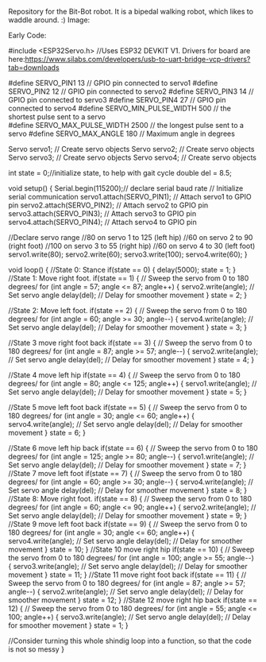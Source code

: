 Repository for the Bit-Bot robot. It is a bipedal walking robot, which likes to waddle around. :)
Image:

Early Code:

#include <ESP32Servo.h>
//Uses ESP32 DEVKIT V1. Drivers for board are here:https://www.silabs.com/developers/usb-to-uart-bridge-vcp-drivers?tab=downloads

#define SERVO_PIN1 13 // GPIO pin connected to servo1
#define SERVO_PIN2 12 // GPIO pin connected to servo2
#define SERVO_PIN3 14 // GPIO pin connected to servo3
#define SERVO_PIN4 27 // GPIO pin connected to servo4
#define SERVO_MIN_PULSE_WIDTH       500     // the shortest pulse sent to a servo  
#define SERVO_MAX_PULSE_WIDTH      2500     // the longest pulse sent to a servo 
#define SERVO_MAX_ANGLE 180 // Maximum angle in degrees

Servo servo1; // Create servo objects
Servo servo2; // Create servo objects
Servo servo3; // Create servo objects
Servo servo4; // Create servo objects

int state = 0;//initialize state, to help with gait cycle
double del = 8.5;

void setup() {
  Serial.begin(115200);// declare serial baud rate // Initialize serial communication
  servo1.attach(SERVO_PIN1); // Attach servo1 to GPIO pin
  servo2.attach(SERVO_PIN2); // Attach servo2 to GPIO pin
  servo3.attach(SERVO_PIN3); // Attach servo3 to GPIO pin
  servo4.attach(SERVO_PIN4); // Attach servo4 to GPIO pin

  //Declare servo range
//80 on servo 1 to 125 (left hip)
//60 on servo 2 to 90 (right foot)
//100 on servo 3 to 55 (right hip)
//60 on servo 4 to 30 (left foot)
  servo1.write(80);
  servo2.write(60);
  servo3.write(100);
  servo4.write(60);
}

void loop() {
//State 0: Stance
if(state == 0)
{
  delay(5000);
  state = 1;
}
//State 1: Move right foot.
if(state == 1)
{
  // Sweep the servo from 0 to 180 degrees/ 
  for (int angle = 57; angle <= 87; angle++) {
    servo2.write(angle); // Set servo angle
    delay(del); // Delay for smoother movement
  }
state = 2;
}

//State 2: Move left foot.
if(state == 2)
{
  // Sweep the servo from 0 to 180 degrees/ 
  for (int angle = 60; angle >= 30; angle--) {
    servo4.write(angle); // Set servo angle
    delay(del); // Delay for smoother movement
  }
state = 3;
}

//State 3 move right foot back
if(state == 3)
{
  // Sweep the servo from 0 to 180 degrees/ 
  for (int angle = 87; angle >= 57; angle--) {
    servo2.write(angle); // Set servo angle
    delay(del); // Delay for smoother movement
  }
state = 4;
}

//State 4 move left hip
if(state == 4)
{
  // Sweep the servo from 0 to 180 degrees/ 
  for (int angle = 80; angle <= 125; angle++) {
    servo1.write(angle); // Set servo angle
    delay(del); // Delay for smoother movement
  }
state = 5;
}

//State 5 move left foot back
if(state == 5)
{
  // Sweep the servo from 0 to 180 degrees/ 
  for (int angle = 30; angle <= 60; angle++) {
    servo4.write(angle); // Set servo angle
    delay(del); // Delay for smoother movement
  }
state = 6;
}

//State 6 move left hip back
if(state == 6)
{
  // Sweep the servo from 0 to 180 degrees/ 
  for (int angle = 125; angle >= 80; angle--) {
    servo1.write(angle); // Set servo angle
    delay(del); // Delay for smoother movement
  }
state = 7;
}
//State 7 move left foot
if(state == 7)
{
  // Sweep the servo from 0 to 180 degrees/ 
  for (int angle = 60; angle >= 30; angle--) {
    servo4.write(angle); // Set servo angle
    delay(del); // Delay for smoother movement
  }
state = 8;
}
//State 8: Move right foot.
if(state == 8)
{
  // Sweep the servo from 0 to 180 degrees/ 
  for (int angle = 60; angle <= 90; angle++) {
    servo2.write(angle); // Set servo angle
    delay(del); // Delay for smoother movement
  }
state = 9;
}
//State 9 move left foot back
if(state == 9)
{
  // Sweep the servo from 0 to 180 degrees/ 
  for (int angle = 30; angle <= 60; angle++) {
    servo4.write(angle); // Set servo angle
    delay(del); // Delay for smoother movement
  }
state = 10;
}
//State 10 move right hip
if(state == 10)
{
  // Sweep the servo from 0 to 180 degrees/ 
  for (int angle = 100; angle >= 55; angle--) {
    servo3.write(angle); // Set servo angle
    delay(del); // Delay for smoother movement
  }
state = 11;
}
//State 11 move right foot back
if(state == 11)
{
  // Sweep the servo from 0 to 180 degrees/ 
  for (int angle = 87; angle >= 57; angle--) {
    servo2.write(angle); // Set servo angle
    delay(del); // Delay for smoother movement
  }
state = 12;
}
//State 12 move right hip back
if(state == 12)
{
  // Sweep the servo from 0 to 180 degrees/ 
  for (int angle = 55; angle <= 100; angle++) {
    servo3.write(angle); // Set servo angle
    delay(del); // Delay for smoother movement
  }
state = 1;
}

//Consider turning this whole shindig loop into a function, so that the code is not so messy
}
